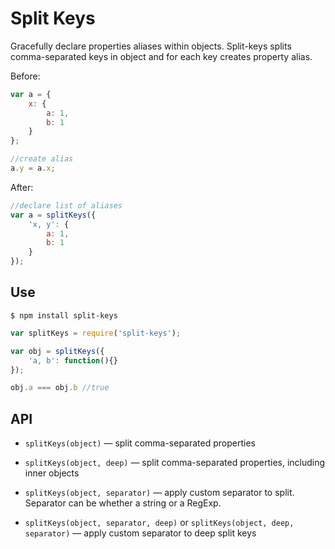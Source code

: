 # Split Keys

Gracefully declare properties aliases within objects.
Split-keys splits comma-separated keys in object and for each key creates property alias.

Before:

```js
var a = {
	x: {
		a: 1,
		b: 1
	}
};

//create alias
a.y = a.x;
```

After:

```js
//declare list of aliases
var a = splitKeys({
	'x, y': {
		a: 1,
		b: 1
	}
});
```


## Use

`$ npm install split-keys`

```js
var splitKeys = require('split-keys');

var obj = splitKeys({
	'a, b': function(){}
});

obj.a === obj.b //true
```

## API

* `splitKeys(object)` — split comma-separated properties

* `splitKeys(object, deep)` — split comma-separated properties, including inner objects

* `splitKeys(object, separator)` — apply custom separator to split. Separator can be whether a string or a RegExp.

* `splitKeys(object, separator, deep)` or `splitKeys(object, deep, separator)`  — apply custom separator to deep split keys
